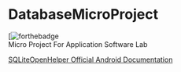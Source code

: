 # DatabaseMicroProject
[![forthebadge](https://github.com/iamjosephvarghese/Pictr_Android_App)            
Micro Project For Application Software Lab

[SQLiteOpenHelper Official Android Documentation](https://developer.android.com/reference/android/database/sqlite/SQLiteOpenHelper.html)
